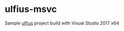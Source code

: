 # ulfius-msvc

Sample [ulfius](https://github.com/babelouest/ulfius) project build with Visual Studio 2017 x64
